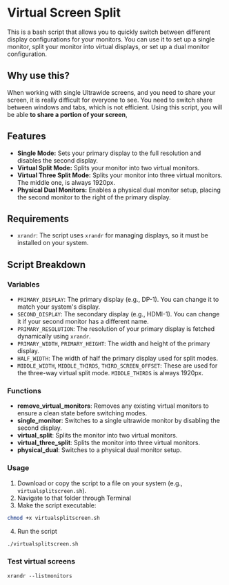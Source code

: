 
# Virtual Screen Split

This is a bash script that allows you to quickly switch between different display configurations for your monitors. You can use it to set up a single monitor, split your monitor into virtual displays, or set up a dual monitor configuration. 

## Why use this?
When working with single Ultrawide screens, and you need to share your screen, it is really difficult for everyone to see. You need to switch share between windows and tabs, which is not efficient. Using this script, you will be able **to share a portion of your screen**,

## Features

- **Single Mode:** Sets your primary display to the full resolution and disables the second display.
- **Virtual Split Mode:** Splits your monitor into two virtual monitors.
- **Virtual Three Split Mode:** Splits your monitor into three virtual monitors. The middle one, is always 1920px.
- **Physical Dual Monitors:** Enables a physical dual monitor setup, placing the second monitor to the right of the primary display.

## Requirements

- `xrandr`: The script uses `xrandr` for managing displays, so it must be installed on your system.

## Script Breakdown

### Variables

- `PRIMARY_DISPLAY`: The primary display (e.g., DP-1). You can change it to match your system's display.
- `SECOND_DISPLAY`: The secondary display (e.g., HDMI-1). You can change it if your second monitor has a different name.
- `PRIMARY_RESOLUTION`: The resolution of your primary display is fetched dynamically using `xrandr`.
- `PRIMARY_WIDTH`, `PRIMARY_HEIGHT`: The width and height of the primary display.
- `HALF_WIDTH`: The width of half the primary display used for split modes.
- `MIDDLE_WIDTH`, `MIDDLE_THIRDS`, `THIRD_SCREEN_OFFSET`: These are used for the three-way virtual split mode. `MIDDLE_THIRDS` is always 1920px.

### Functions

- **remove_virtual_monitors**: Removes any existing virtual monitors to ensure a clean state before switching modes.
- **single_monitor**: Switches to a single ultrawide monitor by disabling the second display.
- **virtual_split**: Splits the monitor into two virtual monitors.
- **virtual_three_split**: Splits the monitor into three virtual monitors.
- **physical_dual**: Switches to a physical dual monitor setup.

### Usage

1. Download or copy the script to a file on your system (e.g., `virtualsplitscreen.sh`).
2. Navigate to that folder through Terminal
3. Make the script executable:
```bash
chmod +x virtualsplitscreen.sh
```
4. Run the script
```bash
./virtualsplitscreen.sh
```

### Test virtual screens
```
xrandr --listmonitors
```


